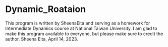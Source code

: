 # Dynamic_Roataion
This program is written by SheenaEita and serving as a homework for Intermediate Dynamics course at National Taiwan University.
I am glad to make this program available to everyone, but please make sure to credit the author.
Sheena Eita, April 14, 2023.
